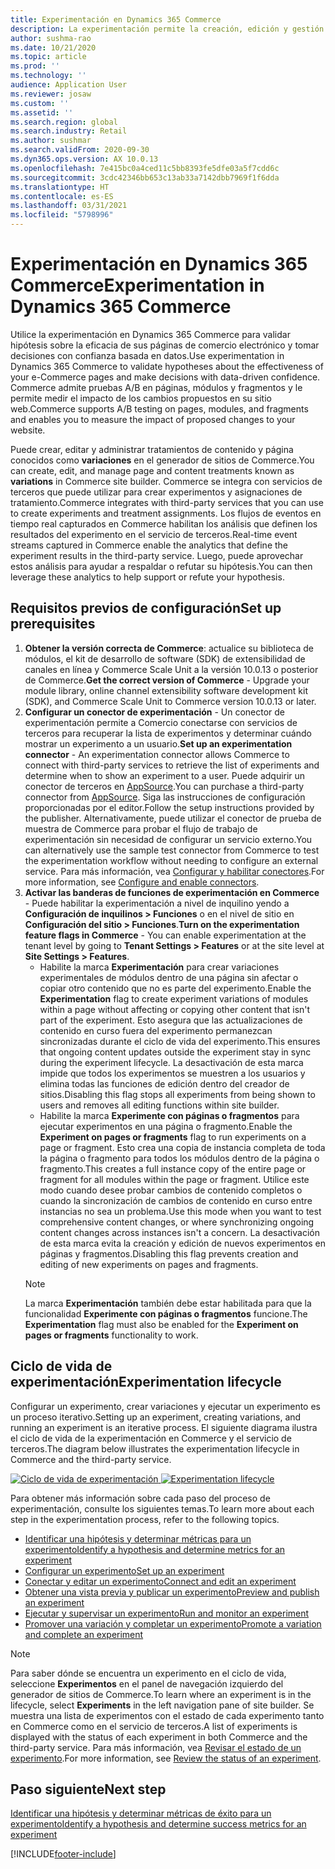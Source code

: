 ```yaml
---
title: Experimentación en Dynamics 365 Commerce
description: La experimentación permite la creación, edición y gestión del diseño de página y tratamientos de contenido en el creador de sitios. El soporte de experimentación de un extremo a otro está habilitado para las páginas y entidades de comercio electrónico dentro de una página.
author: sushma-rao
ms.date: 10/21/2020
ms.topic: article
ms.prod: ''
ms.technology: ''
audience: Application User
ms.reviewer: josaw
ms.custom: ''
ms.assetid: ''
ms.search.region: global
ms.search.industry: Retail
ms.author: sushmar
ms.search.validFrom: 2020-09-30
ms.dyn365.ops.version: AX 10.0.13
ms.openlocfilehash: 7e415bc0a4ced11c5bb8393fe5dfe03a5f7cdd6c
ms.sourcegitcommit: 3cdc42346bb653c13ab33a7142dbb7969f1f6dda
ms.translationtype: HT
ms.contentlocale: es-ES
ms.lasthandoff: 03/31/2021
ms.locfileid: "5798996"
---
```

# <a name="experimentation-in-dynamics-365-commerce"></a><span data-ttu-id="353d7-104">Experimentación en Dynamics 365 Commerce</span><span class="sxs-lookup"><span data-stu-id="353d7-104">Experimentation in Dynamics 365 Commerce</span></span>
<span data-ttu-id="353d7-105">Utilice la experimentación en Dynamics 365 Commerce para validar hipótesis sobre la eficacia de sus páginas de comercio electrónico y tomar decisiones con confianza basada en datos.</span><span class="sxs-lookup"><span data-stu-id="353d7-105">Use experimentation in Dynamics 365 Commerce to validate hypotheses about the effectiveness of your e-Commerce pages and make decisions with data-driven confidence.</span></span> <span data-ttu-id="353d7-106">Commerce admite pruebas A/B en páginas, módulos y fragmentos y le permite medir el impacto de los cambios propuestos en su sitio web.</span><span class="sxs-lookup"><span data-stu-id="353d7-106">Commerce supports A/B testing on pages, modules, and fragments and enables you to measure the impact of proposed changes to your website.</span></span>

<span data-ttu-id="353d7-107">Puede crear, editar y administrar tratamientos de contenido y página conocidos como **variaciones** en el generador de sitios de Commerce.</span><span class="sxs-lookup"><span data-stu-id="353d7-107">You can create, edit, and manage page and content treatments known as **variations** in Commerce site builder.</span></span> <span data-ttu-id="353d7-108">Commerce se integra con servicios de terceros que puede utilizar para crear experimentos y asignaciones de tratamiento.</span><span class="sxs-lookup"><span data-stu-id="353d7-108">Commerce integrates with third-party services that you can use to create experiments and treatment assignments.</span></span> <span data-ttu-id="353d7-109">Los flujos de eventos en tiempo real capturados en Commerce habilitan los análisis que definen los resultados del experimento en el servicio de terceros.</span><span class="sxs-lookup"><span data-stu-id="353d7-109">Real-time event streams captured in Commerce enable the analytics that define the experiment results in the third-party service.</span></span> <span data-ttu-id="353d7-110">Luego, puede aprovechar estos análisis para ayudar a respaldar o refutar su hipótesis.</span><span class="sxs-lookup"><span data-stu-id="353d7-110">You can then leverage these analytics to help support or refute your hypothesis.</span></span>

## <a name="set-up-prerequisites"></a><span data-ttu-id="353d7-111"> Requisitos previos de configuración</span><span class="sxs-lookup"><span data-stu-id="353d7-111">Set up prerequisites</span></span>
1. <span data-ttu-id="353d7-112">**Obtener la versión correcta de Commerce**: actualice su biblioteca de módulos, el kit de desarrollo de software (SDK) de extensibilidad de canales en línea y Commerce Scale Unit a la versión 10.0.13 o posterior de Commerce.</span><span class="sxs-lookup"><span data-stu-id="353d7-112">**Get the correct version of Commerce** - Upgrade your module library, online channel extensibility software development kit (SDK), and Commerce Scale Unit to Commerce version 10.0.13 or later.</span></span>
1. <span data-ttu-id="353d7-113">**Configurar un conector de experimentación** - Un conector de experimentación permite a Comercio conectarse con servicios de terceros para recuperar la lista de experimentos y determinar cuándo mostrar un experimento a un usuario.</span><span class="sxs-lookup"><span data-stu-id="353d7-113">**Set up an experimentation connector** - An experimentation connector allows Commerce to connect with third-party services to retrieve the list of experiments and determine when to show an experiment to a user.</span></span> <span data-ttu-id="353d7-114">Puede adquirir un conector de terceros en [AppSource](https://appsource.microsoft.com).</span><span class="sxs-lookup"><span data-stu-id="353d7-114">You can purchase a third-party connector from [AppSource](https://appsource.microsoft.com).</span></span> <span data-ttu-id="353d7-115">Siga las instrucciones de configuración proporcionadas por el editor.</span><span class="sxs-lookup"><span data-stu-id="353d7-115">Follow the setup instructions provided by the publisher.</span></span> <span data-ttu-id="353d7-116">Alternativamente, puede utilizar el conector de prueba de muestra de Commerce para probar el flujo de trabajo de experimentación sin necesidad de configurar un servicio externo.</span><span class="sxs-lookup"><span data-stu-id="353d7-116">You can alternatively use the sample test connector from Commerce to test the experimentation workflow without needing to configure an external service.</span></span> <span data-ttu-id="353d7-117">Para más información, vea [Configurar y habilitar conectores](e-commerce-extensibility/connectors.md).</span><span class="sxs-lookup"><span data-stu-id="353d7-117">For more information, see [Configure and enable connectors](e-commerce-extensibility/connectors.md).</span></span> 
1. <span data-ttu-id="353d7-118">**Activar las banderas de funciones de experimentación en Commerce** - Puede habilitar la experimentación a nivel de inquilino yendo a **Configuración de inquilinos > Funciones** o en el nivel de sitio en **Configuración del sitio > Funciones**.</span><span class="sxs-lookup"><span data-stu-id="353d7-118">**Turn on the experimentation feature flags in Commerce** - You can enable experimentation at the tenant level by going to **Tenant Settings > Features** or at the site level at **Site Settings > Features**.</span></span>
    - <span data-ttu-id="353d7-119">Habilite la marca **Experimentación** para crear variaciones experimentales de módulos dentro de una página sin afectar o copiar otro contenido que no es parte del experimento.</span><span class="sxs-lookup"><span data-stu-id="353d7-119">Enable the **Experimentation** flag to create experiment variations of modules within a page without affecting or copying other content that isn't part of the experiment.</span></span> <span data-ttu-id="353d7-120">Esto asegura que las actualizaciones de contenido en curso fuera del experimento permanezcan sincronizadas durante el ciclo de vida del experimento.</span><span class="sxs-lookup"><span data-stu-id="353d7-120">This ensures that ongoing content updates outside the experiment stay in sync during the experiment lifecycle.</span></span> <span data-ttu-id="353d7-121">La desactivación de esta marca impide que todos los experimentos se muestren a los usuarios y elimina todas las funciones de edición dentro del creador de sitios.</span><span class="sxs-lookup"><span data-stu-id="353d7-121">Disabling this flag stops all experiments from being shown to users and removes all editing functions within site builder.</span></span>
    - <span data-ttu-id="353d7-122">Habilite la marca **Experimente con páginas o fragmentos** para ejecutar experimentos en una página o fragmento.</span><span class="sxs-lookup"><span data-stu-id="353d7-122">Enable the **Experiment on pages or fragments** flag to run experiments on a page or fragment.</span></span> <span data-ttu-id="353d7-123">Esto crea una copia de instancia completa de toda la página o fragmento para todos los módulos dentro de la página o fragmento.</span><span class="sxs-lookup"><span data-stu-id="353d7-123">This creates a full instance copy of the entire page or fragment for all modules within the page or fragment.</span></span> <span data-ttu-id="353d7-124">Utilice este modo cuando desee probar cambios de contenido completos o cuando la sincronización de cambios de contenido en curso entre instancias no sea un problema.</span><span class="sxs-lookup"><span data-stu-id="353d7-124">Use this mode when you want to test comprehensive content changes, or where synchronizing ongoing content changes across instances isn't a concern.</span></span> <span data-ttu-id="353d7-125">La desactivación de esta marca evita la creación y edición de nuevos experimentos en páginas y fragmentos.</span><span class="sxs-lookup"><span data-stu-id="353d7-125">Disabling this flag prevents creation and editing of new experiments on pages and fragments.</span></span>
    > [!NOTE]
    > <span data-ttu-id="353d7-126">La marca **Experimentación** también debe estar habilitada para que la funcionalidad **Experimente con páginas o fragmentos** funcione.</span><span class="sxs-lookup"><span data-stu-id="353d7-126">The **Experimentation** flag must also be enabled for the **Experiment on pages or fragments** functionality to work.</span></span>
    
## <a name="experimentation-lifecycle"></a><span data-ttu-id="353d7-127">Ciclo de vida de experimentación</span><span class="sxs-lookup"><span data-stu-id="353d7-127">Experimentation lifecycle</span></span>
<span data-ttu-id="353d7-128">Configurar un experimento, crear variaciones y ejecutar un experimento es un proceso iterativo.</span><span class="sxs-lookup"><span data-stu-id="353d7-128">Setting up an experiment, creating variations, and running an experiment is an iterative process.</span></span> <span data-ttu-id="353d7-129">El siguiente diagrama ilustra el ciclo de vida de la experimentación en Commerce y el servicio de terceros.</span><span class="sxs-lookup"><span data-stu-id="353d7-129">The diagram below illustrates the experimentation lifecycle in Commerce and the third-party service.</span></span> 

<span data-ttu-id="353d7-130">[ ![Ciclo de vida de experimentación](./media/experimentation_lifecycle.svg) ](./media/experimentation_lifecycle.svg#lightbox)</span><span class="sxs-lookup"><span data-stu-id="353d7-130">[ ![Experimentation lifecycle](./media/experimentation_lifecycle.svg) ](./media/experimentation_lifecycle.svg#lightbox)</span></span>

<span data-ttu-id="353d7-131">Para obtener más información sobre cada paso del proceso de experimentación, consulte los siguientes temas.</span><span class="sxs-lookup"><span data-stu-id="353d7-131">To learn more about each step in the experimentation process, refer to the following topics.</span></span>
- [<span data-ttu-id="353d7-132">Identificar una hipótesis y determinar métricas para un experimento</span><span class="sxs-lookup"><span data-stu-id="353d7-132">Identify a hypothesis and determine metrics for an experiment</span></span>](experimentation-identify.md)
- [<span data-ttu-id="353d7-133">Configurar un experimento</span><span class="sxs-lookup"><span data-stu-id="353d7-133">Set up an experiment</span></span>](experimentation-setup.md)
- [<span data-ttu-id="353d7-134">Conectar y editar un experimento</span><span class="sxs-lookup"><span data-stu-id="353d7-134">Connect and edit an experiment</span></span>](experimentation-connect-edit.md)
- [<span data-ttu-id="353d7-135">Obtener una vista previa y publicar un experimento</span><span class="sxs-lookup"><span data-stu-id="353d7-135">Preview and publish an experiment</span></span>](experimentation-preview-publish.md)
- [<span data-ttu-id="353d7-136">Ejecutar y supervisar un experimento</span><span class="sxs-lookup"><span data-stu-id="353d7-136">Run and monitor an experiment</span></span>](experimentation-run-monitor.md)
- [<span data-ttu-id="353d7-137">Promover una variación y completar un experimento</span><span class="sxs-lookup"><span data-stu-id="353d7-137">Promote a variation and complete an experiment</span></span>](experimentation-review-complete.md)

> [!NOTE]
> <span data-ttu-id="353d7-138">Para saber dónde se encuentra un experimento en el ciclo de vida, seleccione **Experimentos** en el panel de navegación izquierdo del generador de sitios de Commerce.</span><span class="sxs-lookup"><span data-stu-id="353d7-138">To learn where an experiment is in the lifecycle, select **Experiments** in the left navigation pane of site builder.</span></span> <span data-ttu-id="353d7-139">Se muestra una lista de experimentos con el estado de cada experimento tanto en Commerce como en el servicio de terceros.</span><span class="sxs-lookup"><span data-stu-id="353d7-139">A list of experiments is displayed with the status of each experiment in both Commerce and the third-party service.</span></span> <span data-ttu-id="353d7-140">Para más información, vea [Revisar el estado de un experimento](experimentation-status.md).</span><span class="sxs-lookup"><span data-stu-id="353d7-140">For more information, see [Review the status of an experiment](experimentation-status.md).</span></span>

## <a name="next-step"></a><span data-ttu-id="353d7-141">Paso siguiente</span><span class="sxs-lookup"><span data-stu-id="353d7-141">Next step</span></span>
[<span data-ttu-id="353d7-142">Identificar una hipótesis y determinar métricas de éxito para un experimento</span><span class="sxs-lookup"><span data-stu-id="353d7-142">Identify a hypothesis and determine success metrics for an experiment</span></span>](experimentation-identify.md) 


[!INCLUDE[footer-include](../includes/footer-banner.md)]